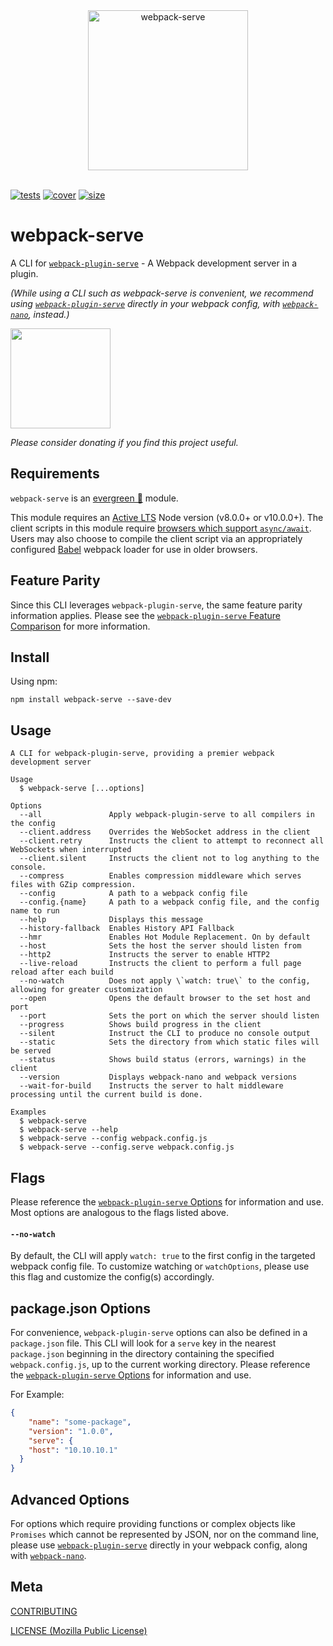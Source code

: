 [tests]: 	https://img.shields.io/circleci/project/github/shellscape/webpack-serve.svg
[tests-url]: https://circleci.com/gh/shellscape/webpack-serve

[cover]: https://codecov.io/gh/shellscape/webpack-serve/branch/master/graph/badge.svg
[cover-url]: https://codecov.io/gh/shellscape/webpack-serve

[size]: https://packagephobia.now.sh/badge?p=webpack-serve
[size-url]: https://packagephobia.now.sh/result?p=webpack-serve

[https]: https://nodejs.org/api/https.html#https_https_createserver_options_requestlistener
[http2]: https://nodejs.org/api/http2.html#http2_http2_createserver_options_onrequesthandler
[http2tls]: https://nodejs.org/api/http2.html#http2_http2_createsecureserver_options_onrequesthandler

<div align="center">
	<img width="256" src="https://raw.githubusercontent.com/shellscape/webpack-serve/master/assets/serve.svg?sanitize=true" alt="webpack-serve"><br/><br/>
</div>

[![tests][tests]][tests-url]
[![cover][cover]][cover-url]
[![size][size]][size-url]

# webpack-serve

A CLI for [`webpack-plugin-serve`](https://github.com/shellscape/webpack-plugin-serve) - A Webpack development server in a plugin.

_(While using a CLI such as webpack-serve is convenient, we recommend using [`webpack-plugin-serve`](https://github.com/shellscape/webpack-plugin-serve) directly in your webpack config, with [`webpack-nano`](https://github.com/shellscape/webpack-nano), instead.)_

<a href="https://www.patreon.com/shellscape">
  <img src="https://c5.patreon.com/external/logo/become_a_patron_button@2x.png" width="160">
</a>

_Please consider donating if you find this project useful._

## Requirements

`webpack-serve` is an [evergreen 🌲](./.github/FAQ.md#what-does-evergreen-mean) module.

This module requires an [Active LTS](https://github.com/nodejs/Release) Node version (v8.0.0+ or v10.0.0+). The client scripts in this module require [browsers which support `async/await`](https://caniuse.com/#feat=async-functions). Users may also choose to compile the client script via an appropriately configured [Babel](https://babeljs.io/) webpack loader for use in older browsers.

## Feature Parity

Since this CLI leverages `webpack-plugin-serve`, the same feature parity information applies. Please see the [`webpack-plugin-serve` Feature Comparison](https://github.com/shellscape/webpack-plugin-serve/blob/HEAD/.github/FEATURES.md) for more information.

## Install

Using npm:

```console
npm install webpack-serve --save-dev
```

## Usage

```console
A CLI for webpack-plugin-serve, providing a premier webpack development server

Usage
  $ webpack-serve [...options]

Options
  --all               Apply webpack-plugin-serve to all compilers in the config
  --client.address    Overrides the WebSocket address in the client
  --client.retry      Instructs the client to attempt to reconnect all WebSockets when interrupted
  --client.silent     Instructs the client not to log anything to the console.
  --compress          Enables compression middleware which serves files with GZip compression.
  --config            A path to a webpack config file
  --config.{name}     A path to a webpack config file, and the config name to run
  --help              Displays this message
  --history-fallback  Enables History API Fallback
  --hmr               Enables Hot Module Replacement. On by default
  --host              Sets the host the server should listen from
  --http2             Instructs the server to enable HTTP2
  --live-reload       Instructs the client to perform a full page reload after each build
  --no-watch          Does not apply \`watch: true\` to the config, allowing for greater customization
  --open              Opens the default browser to the set host and port
  --port              Sets the port on which the server should listen
  --progress          Shows build progress in the client
  --silent            Instruct the CLI to produce no console output
  --static            Sets the directory from which static files will be served
  --status            Shows build status (errors, warnings) in the client
  --version           Displays webpack-nano and webpack versions
  --wait-for-build    Instructs the server to halt middleware processing until the current build is done.

Examples
  $ webpack-serve
  $ webpack-serve --help
  $ webpack-serve --config webpack.config.js
  $ webpack-serve --config.serve webpack.config.js
```

## Flags

Please reference the [`webpack-plugin-serve` Options](https://github.com/shellscape/webpack-plugin-serve#options) for information and use. Most options are analogous to the flags listed above.

#### `--no-watch`

By default, the CLI will apply `watch: true` to the first config in the targeted webpack config file. To customize watching or `watchOptions`, please use this flag and customize the config(s) accordingly.

## package.json Options

For convenience, `webpack-plugin-serve` options can also be defined in a `package.json` file. This CLI will look for a `serve` key in the nearest `package.json` beginning in the directory containing the specified `webpack.config.js`, up to the current working directory. Please reference the [`webpack-plugin-serve` Options](https://github.com/shellscape/webpack-plugin-serve#options) for information and use.

For Example:

```json
{
	"name": "some-package",
	"version": "1.0.0",
	"serve": {
    "host": "10.10.10.1"
  }
}
```

## Advanced Options

For options which require providing functions or complex objects like `Promises` which cannot be represented by JSON, nor on the command line, please use [`webpack-plugin-serve`](https://github.com/shellscape/webpack-plugin-serve) directly in your webpack config, along with [`webpack-nano`](https://github.com/shellscape/webpack-nano).

## Meta

[CONTRIBUTING](./.github/CONTRIBUTING.md)

[LICENSE (Mozilla Public License)](./LICENSE)
